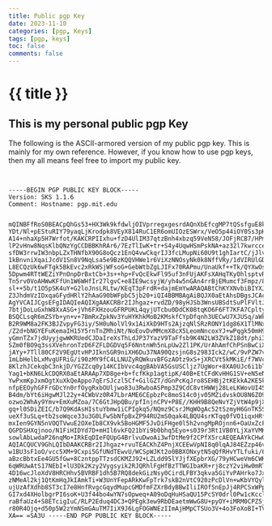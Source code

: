 ```yaml
---
title: Public pgp Key
date: 2023-11-10
categories: [pgp, Keys]
tags: [pgp, keys]
toc: false
comments: false
---
```

<h1>{{ title }}</h1>
<h2>This is my personal public pgp Key</h2>
<p>The following is the ASCII-armored version of my public pgp key.  This is mainly for my own reference.  However, if you know how to use pgp keys, then my all means feel free to import my public key.</p><br>
<code><pre>-----BEGIN PGP PUBLIC KEY BLOCK-----
Version: SKS 1.1.6
Comment: Hostname: pgp.mit.edu

mQINBFfRoS0BEACpQhGs53+HX3Wk9kfdwljOIVprregxgesrdAQnXbEfcgMP7tQSsfguE8kI
YDt/Nl+pEStuRIY79yaqLjKrodpk8VEyX814RuC1ER6omUIOzESWrx/VeO5p44iOY0Ss3pHp
A14+nhaXp5H7Wrfot/KAKCRPIIxhu+fzD4UlIM37qtzBnh4xbzq59VeN58/JOFjRCB7/HPmR
lP2vHnw8NqsKlbQNzYgCCDBBKhRAr6/7EzTlIwK+tr+S4y4UqwHSmPskNA+az32l7kwrcceu
sfDW3rrwIW3nbpLZxTHNfbX90G8oQcz1EnQ4vwCkqrIJ3fcLMupNi60U9t1ghIartC/jJlvk
1kBnvniXqaiJcdV1Sn8V9NqLsa5e9BzKQQVHWe1r6ViXzNNOsyNk0k8NffVRy/1dVIRUlGDd
L8ECQzUk6wFTgk5BkEvc2xRkWSjWFsoG+GebWtbZgLJIFx70RAPmu/UnaUkf++Tk/QYXwOsl
5Dpwm4RTtWEZiYPnOnpDrBxtCb+3s++hp+FvQcEkwFl95uf3nFUjAKFsXAHqTKyOhlsptvR8
Tn5rv0VoAHWwKFfUn1W6WHfIr27lgvC+e8IE9wcsyjW/yh4w5nGAn4rrBjEMumcf3Fmpz/8C
sl++5b/t1O5pSK4uY+G2loJnsLRLtw/KEqT3pFrdR+dajmEmYwARAQABtChKYXNvbiBIYXJ0
Z3JhdmVzIDxqaGFydHRlY2hAaG90bWFpbC5jb20+iQI4BBMBAgAiBQJX0aEtAhsDBgsJCAcD
AgYVCAIJCgsEFgIDAQIeAQIXgAAKCRBr2IJhgaz+rvdZD/98yHJSb3WnsUBSdtSuPlFVltJY
7btjDoLuGxhW8XxASG+jVh6FXHzouGFRPUKL4qyjUTcbu0DdCK08tqKO6F6FT7KFA7Cpltyu
BSQCLsqR6mZSYb+yn+v+7BmRxZpkNv3YuHYKhkMoB2KMskfCYpDfqnh3UECwU7XJUSq/aWk9
B2R9WM8a2FK3BJZvpyFG3iy/5H0uNolVl9x1AiXkD9HTs2AjzqNlSRzRONY1dg86X1TlMNxg
/Z2d+bNGYEFuKemaIH15Y5rnTnZMhiNt/NoEovDvMMcmX8cX5LeomNncoxYJ+wPqgk50mH9j
yGmnTZx7jdUyyjgwWKRUedCJDaIreXsThLdJP37YazV9TaFfsb9K4N2LW3ZVkZ18dt/phi3y
SZm0fBO9q3ssXVehronTzD6FZFLDGDVq5F6NntnWh5nLpUw2Zl1PK/UrAhAmfChPSnBwCiX1
jAYy+7Tll80CF2V9EgUtvHPJIknSGR9niXH6Du37NA90QzsjnG8s2983Ick2/wC/9vPZW7v+
1mLbHelbLxMvgUFRiG/i90zMY9fC4LLNUZyRQWkuvBFGzAOtz9xS+jXRCVt5kMKiE/f7WVcM
8KlzhJCekqbC3nkjD/YGZZcq0y14KCIbVvc4qgBAbVA5GsUSCljz7UgWor+8XA0UJc6i1bTt
Yag1+bKN6LkCDQRX0aEtARAAp7XD8ge+b+fcfKkp1agtipK/40B+EtCFdKvHHG1SV+eN5eNK
YwPxmKpJxmOgtXuXkQeAppo7qErSJczl5Cf+GilGZT/dGnPcKqJro8SEHBj2tKEkkA2KE5kX
nfpEEOyhGFFrGDcYn0rfOygRxbOUljwo83u3RwboASPmp3Z9CdC8vtHWWj28LeLKWovUI45V
B4dm/bYt6iHgwMJl22y+4CWbVz0R47LbrAME6CEpbzPc8moS14c0jv05MZidvskOU8N6ZO97
ozwo2WhAy9Ymv+EmXuMZoa/7C6GtJHpQBu/pfInjnCPV+P8E//KHH9B8QeNvYZjVtW4p9jXL
gq+l0SDiZEIC/b7Q9KdAsHIstuYbmw1iCPIgkq5/NQmz9CsrJMqWOgAc52tSzmyH6GnTK5SJ
ueXf3uSLq+tb2soWqce33u3G0LFwSbNfpBxZP94RU2mS0qak4LBQU4srKTqq0fVO1iqxHRfN
mxIen9GYN5nVOQTVwuE2OXeIb8CX9vk5BoHGMF5JvDiFHge0l5h2vngMpROjnn6+OaUxZcF0
QGPDSHXqjnoo/N1FiHIDYd7D+mHIl6vkFQ21bYi9b0bhq5Eyo+s039r3Rt1VB0YLjXaYVMKG
sowlAbLwdaP26nqMo+IRkEqDIeFQUpG4BrlvuDwoAi3wfDtMe9f2CPfX5rcAEQEAAYkCHwQY
AQIACQUCV9GhLQIbDAAKCRBr2IJhgaz+rvuTEACKhZ4PnjXCEEwVpNI8q0lqAJ84EZzp46vG
w1BU3sF1oO/vcc5XM+9Cxpi5GfUNdTEwvU/WCSpWJKt2o0BBXONxytN5qQfRHvYTLfuki/6Z
aBzcBbtxEe4GU5fGw+8CzntppTTzsdCKMZJ92+LZLdd95lYJjfXEpbrXG/79yHCweVm6CWKO
6qWRUwAtS17NEbI+lU3Dk2Kzy2Vygsyik2RJQRhlFgHfBzTTWGIbaKR+rj8czY2viHw0mRT5
4D16wcJloXdV8HRCHhv5BVRBF1dh5B7RQ8dekGizNsy0CirdLFBY3qkva5GiYvPAHrko7Jxf
zNMeAl2kj1QtKmHqJkIAmkTi+W3UnYFepARkKwFpTrk7skB2nVtC920zPcDlVn+wKbVYQylV
ujUzAfXdhb8ST3cI7e8HnfRvgcGqydMupcGMDfmFZXrBdyBBwIliIROfSnEpJj4RPCSxWPpR
GI7xd4XHolbgrPI6soK+U3f44bo4wYN7sOpweq+A09oDqHuHSaQU15PcSY0drl0Pw1cKcclT
raBfaUz4+S8ETcigIuC/RLP2Eduq4DC3+QPEgk3ew9RbDEaetmWwG8U+pyOY+iMRM0CPZ5j3
r80R4Ojq+d50p5W2zYmNSmGAuTM7IiX9J6LgFOGWNEzIImAjHMpCTSUo3V+4o3FoXoBI+TVw
XA==
=SA3U
-----END PGP PUBLIC KEY BLOCK-----</pre></code>